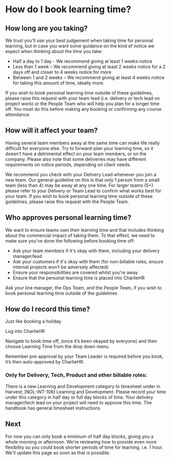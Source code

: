 # How do I book learning time? 

## How long are you taking?

We trust you'll use your best judgement when taking time for personal learning, but in case you want some guidance on the kind of notice we expect when thinking about the time you take:
- Half a day to 1 day - We recommend giving at least 1 weeks notice
- Less than 1 week – We recommend giving at least 2 weeks notice for a 2 days off and closer to 4 weeks notice for more
- Between 1 and 2 weeks – We recommend giving at least 4 weeks notice for taking this amount of time, ideally more.

If you wish to book personal learning time outside of these guidelines, please raise this request with your team lead (i.e. delivery or tech lead on project work)  or the People Team who will help you plan for a longer time off.  You must do this before making any booking or confirming any course attendance.

## How will it affect your team?

Having several team members away at the same time can make life really difficult for everyone else. Try to forward-plan your learning time, so it doesn't have a detrimental effect on your team members, or on the company.
Please also note that some deliveries may have different requirements on notice periods, depending on client needs. 

We recommend you check with your Delivery Lead whenever you join a new team.
Our general guideline on this is that only 1 person from a small team (less than 4) may be away at any one time. For larger teams (5+) please refer to your Delivery or Team Lead to confirm what works best for your team. 
If you wish to book personal learning time outside of these guidelines, please raise this request with the People Team.

## Who approves personal learning time?

We want to ensure teams own their learning time and that includes thinking about the commercial impact of taking them. To that effect, we need to make sure you've done the following before booking time off:

- Ask your team members if it's okay with them, including your delivery manager/lead
- Ask your customers if it's okay with them (for non-billable roles, ensure internal projects won’t be adversely affected)
- Ensure your responsibilities are covered whilst you're away
- Ensure that the personal learning time is placed into CharlieHR

Ask your line manager, the Ops Team, and the People Team, if you wish to book personal learning time outside of the guidelines

## How do I record this time?

Just like booking a holiday

Log into CharlieHR

Navigate to book time off, (once it’s been okayed  by everyone) and then choose Learning Time from the drop down menu.

Remember pre-approval by your Team Leader is required before you book, it’s then auto-approved by CharlieHR.


### Only for Delivery, Tech, Product and other billable roles:
 
There is a new Learning and Development category to timesheet under in Harvest; [NOL-INT-106] Learning and Development. 
Please record your time under this category in half day or full day blocks of time. Your delivery manager/tech lead on your project will need to approve this time. 
The handbook has general timesheet instructions


## Next
For now you can only book a minimum of half day blocks, giving you a whole morning or afternoon. 
We're reviewing how to provide even more flexibility so you could book shorter periods of time for learning, i.e. 1 hour. 
We'll update this page as soon as that is possible. 


